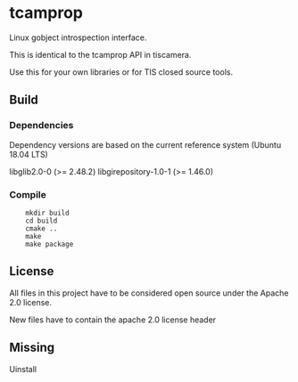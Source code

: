 # tcamprop

Linux gobject introspection interface.

This is identical to the tcamprop API in tiscamera.

Use this for your own libraries or for TIS closed source tools.

## Build

### Dependencies

Dependency versions are based on the current reference system (Ubuntu 18.04 LTS)

libglib2.0-0 (>= 2.48.2)
libgirepository-1.0-1 (>= 1.46.0)

### Compile

```
    mkdir build
    cd build
    cmake ..
    make
    make package
```

## License

All files in this project have to be considered open source under the Apache 2.0 license.

New files have to contain the apache 2.0 license header

## Missing

Uinstall

